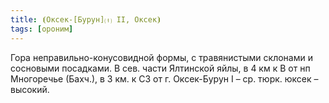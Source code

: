 ```yaml
---
title: ⦗Оксек-[Бурун]⒯ II, Оксек⦘
tags: [ороним]
---
```


Гора неправильно-конусовидной формы, с травянистыми склонами и сосновыми
посадками. В сев. части Ялтинской яйлы, в 4 км к В от нп Многоречье (Бахч.), в 3
км. к СЗ от г. Оксек-Бурун I – ср. тюрк. юксек – высокий.
